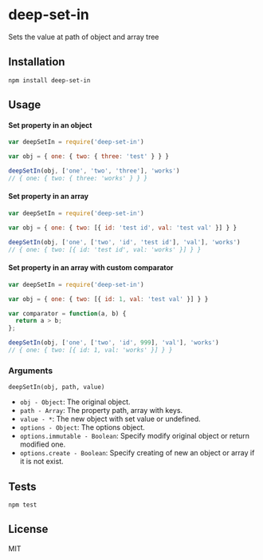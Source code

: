 # deep-set-in

Sets the value at path of object and array tree

## Installation

    npm install deep-set-in

## Usage

#### Set property in an object

```js
var deepSetIn = require('deep-set-in')

var obj = { one: { two: { three: 'test' } } }

deepSetIn(obj, ['one', 'two', 'three'], 'works')
// { one: { two: { three: 'works' } } }
```

#### Set property in an array

```js
var deepSetIn = require('deep-set-in')

var obj = { one: { two: [{ id: 'test id', val: 'test val' }] } }

deepSetIn(obj, ['one', ['two', 'id', 'test id'], 'val'], 'works')
// { one: { two: [{ id: 'test id', val: 'works' }] } }
```

#### Set property in an array with custom comparator

```js
var deepSetIn = require('deep-set-in')

var obj = { one: { two: [{ id: 1, val: 'test val' }] } }

var comparator = function(a, b) {
  return a > b;
};

deepSetIn(obj, ['one', ['two', 'id', 999], 'val'], 'works')
// { one: { two: [{ id: 1, val: 'works' }] } }
```

### Arguments

`deepSetIn(obj, path, value)`

- `obj - Object`: The original object.
- `path - Array`: The property path, array with keys.
- `value - *`: The new object with set value or undefined.
- `options - Object`: The options object.
- `options.immutable - Boolean`: Specify modify original object or return modified one.
- `options.create - Boolean`: Specify creating of new an object or array if it is not exist.

## Tests

    npm test

## License

MIT

